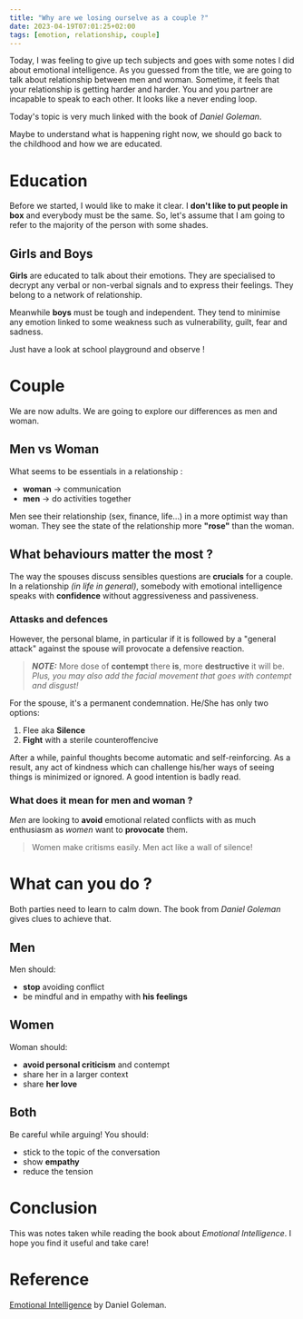 ```yaml
---
title: "Why are we losing ourselve as a couple ?"
date: 2023-04-19T07:01:25+02:00
tags: [emotion, relationship, couple] 
---
```


Today, I was feeling to give up tech subjects and goes with some notes I did about emotional intelligence.
As you guessed from the title, we are going to talk about relationship between men and woman. 
Sometime, it feels that your relationship is getting harder and harder. You and you partner are incapable to
speak to each other. It looks like a never ending loop.

Today's topic is very much linked with the book of _Daniel Goleman_.

Maybe to understand what is happening right now, we should go back to the childhood and how we are educated.

# Education

Before we started, I would like to make it clear. I **don't like to put people in box** and everybody must be the same.
So, let's assume that I am going to refer to the majority of the person with some shades.

## Girls and Boys

**Girls** are educated to talk about their emotions. They are specialised to decrypt any verbal or non-verbal signals
and to express their feelings. They belong to a network of relationship.

Meanwhile **boys** must be tough and independent. They tend to minimise any emotion linked to some weakness such as 
vulnerability, guilt, fear and sadness.

Just have a look at school playground and observe ! 

# Couple

We are now adults. We are going to explore our differences as men and woman.

## Men vs Woman

What seems to be essentials in a relationship : 
- **woman** -> communication
- **men** -> do activities together

Men see their relationship (sex, finance, life...) in a more optimist way than woman. They see the state of the relationship  more **"rose"** than the woman.

## What behaviours matter the most ?

The way the spouses discuss sensibles questions are **crucials** for a couple. In a relationship _(in life in general)_, somebody with emotional intelligence
speaks with **confidence** without aggressiveness and passiveness.

### Attasks and defences

However, the personal blame, in particular if it is followed by a "general attack" against the spouse will provocate a defensive reaction.

> **_NOTE:_** More dose of **contempt** there **is**, more **destructive** it will be.
> _Plus, you may also add the facial movement that goes with contempt and disgust!_

For the spouse, it's a permanent condemnation. He/She has only two options:
1. Flee aka **Silence**
2. **Fight** with a sterile counteroffencive

After a while, painful thoughts become automatic and self-reinforcing. As a result, any act of kindness which can
challenge his/her ways of seeing things is minimized or ignored. A good intention is badly read.

### What does it mean for men and woman ?

_Men_ are looking to **avoid** emotional related conflicts with as much enthusiasm as _women_ want to **provocate** them.

> Women make critisms easily. Men act like a wall of silence!

# What can you do ?

Both parties need to learn to calm down. The book from _Daniel Goleman_ gives clues to achieve that.

## Men

Men should:
* **stop** avoiding conflict
* be mindful and in empathy with **his feelings**

## Women

Woman should:
* **avoid personal criticism** and contempt
* share her in a larger context
* share **her love**

## Both

Be careful while arguing! You should: 
* stick to the topic of the conversation
* show **empathy**
* reduce the tension

# Conclusion

This was notes taken while reading the book about _Emotional Intelligence_. I hope you find it useful and take care!

# Reference

[Emotional Intelligence](https://www.goodreads.com/book/show/26329.Emotional_Intelligence) by Daniel Goleman.
